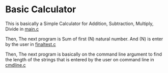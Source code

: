# Basic Calculator

This is basically a Simple Calculator for Addition, Subtraction, Multiply, Divide in [main.c](https://github.com/akhil4898/calculator/blob/master/main.c "main file")


Then, The next program is Sum of first (N) natural number. And (N) is enter by the user in [finaltest.c](https://github.com/akhil4898/calculator/blob/master/finaltest.c "finaltest file")

Then, The next program is basically on the command line argument to find the length of the strings that is entered by the user on command line in [cmdline.c](https://github.com/akhil4898/calculator/blob/master/cmdline.c "cmdline file")